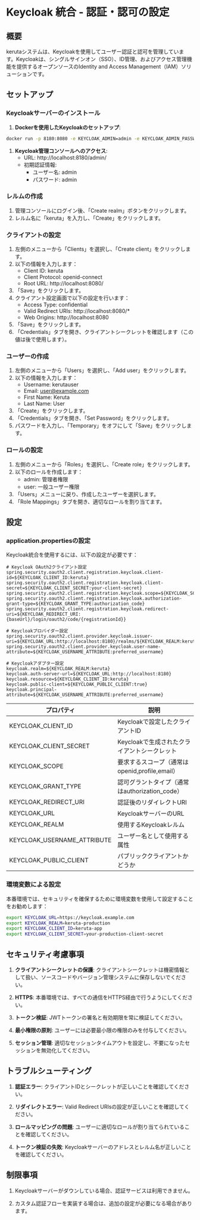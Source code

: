 # Keycloak 統合 - 認証・認可の設定

## 概要

kerutaシステムは、Keycloakを使用してユーザー認証と認可を管理しています。Keycloakは、シングルサインオン（SSO）、ID管理、およびアクセス管理機能を提供するオープンソースのIdentity and Access Management（IAM）ソリューションです。

## セットアップ

### Keycloakサーバーのインストール

1. **Dockerを使用したKeycloakのセットアップ**:

```bash
docker run -p 8180:8080 -e KEYCLOAK_ADMIN=admin -e KEYCLOAK_ADMIN_PASSWORD=admin quay.io/keycloak/keycloak:latest start-dev
```

1. **Keycloak管理コンソールへのアクセス**:
   - URL: http://localhost:8180/admin/
   - 初期認証情報:
     - ユーザー名: admin
     - パスワード: admin

### レルムの作成

1. 管理コンソールにログイン後、「Create realm」ボタンをクリックします。
2. レルム名に「keruta」を入力し、「Create」をクリックします。

### クライアントの設定

1. 左側のメニューから「Clients」を選択し、「Create client」をクリックします。
2. 以下の情報を入力します：
   - Client ID: keruta
   - Client Protocol: openid-connect
   - Root URL: http://localhost:8080/
3. 「Save」をクリックします。
4. クライアント設定画面で以下の設定を行います：
   - Access Type: confidential
   - Valid Redirect URIs: http://localhost:8080/*
   - Web Origins: http://localhost:8080
5. 「Save」をクリックします。
6. 「Credentials」タブを開き、クライアントシークレットを確認します（この値は後で使用します）。

### ユーザーの作成

1. 左側のメニューから「Users」を選択し、「Add user」をクリックします。
2. 以下の情報を入力します：
   - Username: kerutauser
   - Email: user@example.com
   - First Name: Keruta
   - Last Name: User
3. 「Create」をクリックします。
4. 「Credentials」タブを開き、「Set Password」をクリックします。
5. パスワードを入力し、「Temporary」をオフにして「Save」をクリックします。

### ロールの設定

1. 左側のメニューから「Roles」を選択し、「Create role」をクリックします。
2. 以下のロールを作成します：
   - admin: 管理者権限
   - user: 一般ユーザー権限
3. 「Users」メニューに戻り、作成したユーザーを選択します。
4. 「Role Mappings」タブを開き、適切なロールを割り当てます。

## 設定

### application.propertiesの設定

Keycloak統合を使用するには、以下の設定が必要です：

```properties
# Keycloak OAuth2クライアント設定
spring.security.oauth2.client.registration.keycloak.client-id=${KEYCLOAK_CLIENT_ID:keruta}
spring.security.oauth2.client.registration.keycloak.client-secret=${KEYCLOAK_CLIENT_SECRET:your-client-secret}
spring.security.oauth2.client.registration.keycloak.scope=${KEYCLOAK_SCOPE:openid,profile,email}
spring.security.oauth2.client.registration.keycloak.authorization-grant-type=${KEYCLOAK_GRANT_TYPE:authorization_code}
spring.security.oauth2.client.registration.keycloak.redirect-uri=${KEYCLOAK_REDIRECT_URI:{baseUrl}/login/oauth2/code/{registrationId}}

# Keycloakプロバイダー設定
spring.security.oauth2.client.provider.keycloak.issuer-uri=${KEYCLOAK_URL:http://localhost:8180}/realms/${KEYCLOAK_REALM:keruta}
spring.security.oauth2.client.provider.keycloak.user-name-attribute=${KEYCLOAK_USERNAME_ATTRIBUTE:preferred_username}

# Keycloakアダプター設定
keycloak.realm=${KEYCLOAK_REALM:keruta}
keycloak.auth-server-url=${KEYCLOAK_URL:http://localhost:8180}
keycloak.resource=${KEYCLOAK_CLIENT_ID:keruta}
keycloak.public-client=${KEYCLOAK_PUBLIC_CLIENT:true}
keycloak.principal-attribute=${KEYCLOAK_USERNAME_ATTRIBUTE:preferred_username}
```

| プロパティ                       | 説明                                |
|-----------------------------|-----------------------------------|
| KEYCLOAK_CLIENT_ID          | Keycloakで設定したクライアントID             |
| KEYCLOAK_CLIENT_SECRET      | Keycloakで生成されたクライアントシークレット        |
| KEYCLOAK_SCOPE              | 要求するスコープ（通常はopenid,profile,email） |
| KEYCLOAK_GRANT_TYPE         | 認可グラントタイプ（通常はauthorization_code）  |
| KEYCLOAK_REDIRECT_URI       | 認証後のリダイレクトURI                     |
| KEYCLOAK_URL                | KeycloakサーバーのURL                  |
| KEYCLOAK_REALM              | 使用するKeycloakレルム                   |
| KEYCLOAK_USERNAME_ATTRIBUTE | ユーザー名として使用する属性                    |
| KEYCLOAK_PUBLIC_CLIENT      | パブリッククライアントかどうか                   |

### 環境変数による設定

本番環境では、セキュリティを確保するために環境変数を使用して設定することをお勧めします：

```bash
export KEYCLOAK_URL=https://keycloak.example.com
export KEYCLOAK_REALM=keruta-production
export KEYCLOAK_CLIENT_ID=keruta-app
export KEYCLOAK_CLIENT_SECRET=your-production-client-secret
```

## セキュリティ考慮事項

1. **クライアントシークレットの保護**: クライアントシークレットは機密情報として扱い、ソースコードやバージョン管理システムに保存しないでください。

2. **HTTPS**: 本番環境では、すべての通信をHTTPS経由で行うようにしてください。

3. **トークン検証**: JWTトークンの署名と有効期限を常に検証してください。

4. **最小権限の原則**: ユーザーには必要最小限の権限のみを付与してください。

5. **セッション管理**: 適切なセッションタイムアウトを設定し、不要になったセッションを無効化してください。

## トラブルシューティング

1. **認証エラー**: クライアントIDとシークレットが正しいことを確認してください。

2. **リダイレクトエラー**: Valid Redirect URIsの設定が正しいことを確認してください。

3. **ロールマッピングの問題**: ユーザーに適切なロールが割り当てられていることを確認してください。

4. **トークン検証の失敗**: Keycloakサーバーのアドレスとレルム名が正しいことを確認してください。

## 制限事項

1. Keycloakサーバーがダウンしている場合、認証サービスは利用できません。

2. カスタム認証フローを実装する場合は、追加の設定が必要になる場合があります。